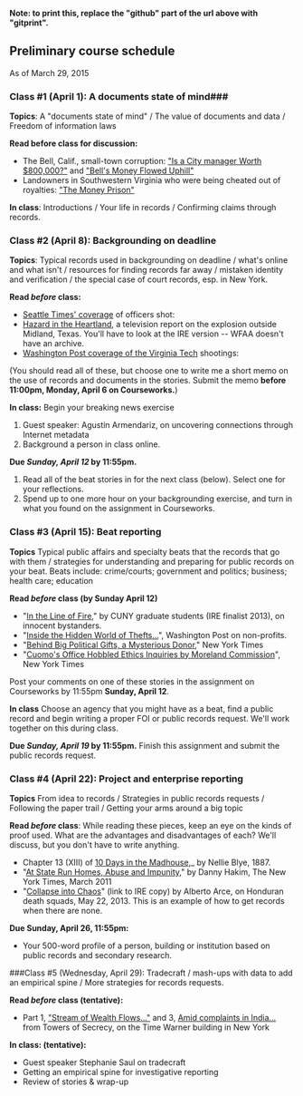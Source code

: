 **Note: to print this, replace the "github" part of the url above with "gitprint".**

## Preliminary course schedule

As of March 29, 2015

### Class #1 (April 1): A documents state of mind###

**Topics**: A "documents state of mind" / The value of documents and data / Freedom of information laws

**Read before class for discussion:**

- The Bell, Calif., small-town corruption: ["Is a City manager Worth $800,000?"](http://www.pulitzer.org/archives/9203) and ["Bell's Money Flowed Uphill"](http://www.pulitzer.org/archives/9215)
- Landowners in Southwestern Virginia who were being cheated out of royalties: ["The Money Prison"](http://www.pulitzer.org/archives/8836)

**In class**: Introductions / Your life in records / Confirming claims through records.

### Class #2 (April 8): Backgrounding on deadline ###

**Topics**: Typical records used in backgrounding on deadline / what's online and what isn't / resources for finding records far away / mistaken identity and verification / the special case of court records, esp. in New York.

**Read *before* class:**

- [Seattle Times' coverage](http://www.pulitzer.org/archives/8868) of officers shot: 
- [Hazard in the Heartland](http://ire.org/resource-center/stories/26249/), a television report on the explosion outside Midland, Texas. You'll have to look at the IRE version -- WFAA doesn't have an archive.
- [Washington Post coverage of the Virginia Tech]( http://www.pulitzer.org/2014\_breaking\_news\_reporting\_finalist\_2) shootings: 

(You should read all of these, but choose one to write me a short memo on the use of records and documents in the stories. Submit the memo **before 11:00pm, Monday, April 6 on Courseworks.**)

**In class:** Begin your breaking news exercise

1. Guest speaker: Agustin Armendariz, on uncovering connections through Internet metadata
2. Background a person in class online.

**Due *Sunday, April 12* by 11:55pm.**

1. Read all of the beat stories in for the next class (below). Select one for your reflections. 
2. Spend up to one more hour on your backgrounding exercise, and turn in what you found on the assignment in Courseworks. 

### Class #3 (April 15): Beat reporting ###

**Topics** Typical public affairs and specialty beats that the records that go with them / strategies for understanding and preparing for public records on your beat. Beats include: crime/courts; government and politics; business; health care; education

**Read *before* class (by Sunday April 12)**

* "[In the Line of Fire](http://www.219mag.com/in-the-line-of-fire/)," by CUNY graduate students (IRE finalist 2013), on innocent bystanders.
* "[Inside the Hidden World of Thefts...](http://www.washingtonpost.com/investigations/inside-the-hidden-world-of-thefts-scams-and-phantom-purchases-at-the-nations-nonprofits/2013/10/26/825a82ca-0c26-11e3-9941-6711ed662e71_story.html)", Washington Post on non-profits. 
* "[Behind Big Political Gifts, a Mysterious Donor](http://www.nytimes.com/2012/07/28/nyregion/behind-big-political-gifts-a-mysterious-donor-from-queens.html?pagewanted=all)," New York Times
* "[Cuomo's Office Hobbled Ethics Inquiries by Moreland Commission](http://www.nytimes.com/2014/07/23/nyregion/governor-andrew-cuomo-and-the-short-life-of-the-moreland-commission.html)", New York Times

Post your comments on one of these stories in the assignment on Courseworks by 11:55pm **Sunday, April 12**. 

**In class** Choose an agency that you might have as a beat, find a public record and begin writing a proper FOI or public records request. We'll work together on this during class.

**Due *Sunday, April 19* by 11:55pm.**
Finish this assignment and submit the public records request.

### Class #4 (April 22): Project and enterprise reporting 
**Topics** From idea to records / Strategies in public records requests / Following the paper trail  / Getting your arms around a big topic

**Read *before* class**: 
While reading these pieces, keep an eye on the kinds of proof used. What are the advantages and disadvantages of each? We'll discuss, but you don't have to write anything. 

- Chapter 13 (XIII) of [10 Days in the Madhouse](http://dlib.nyu.edu/undercover/sites/dlib.nyu.edu.undercover/files/documents/uploads/editors/Ten_Days_In_A_Madhouse_0.pdf),_ by Nellie Blye, 1887.
- "[At State Run Homes, Abuse and Impunity](http://www.nytimes.com/2011/03/13/nyregion/13homes.html)," by Danny Hakim, The New York Times, March 2011 
- "[Collapse into Chaos](http://ire.org/resource-center/stories/26389/download/?fileid=64653)" (link to IRE copy) by Alberto Arce, on Honduran death squads, May 22, 2013. This is an example of how to get records when there are none.

**Due Sunday, April 26, 11:55pm:**

* Your 500-word profile of a person, building or institution based on public records and secondary research.
 
###Class #5 (Wednesday, April 29): 
Tradecraft /  mash-ups with data to add an empirical spine / More strategies for records requests.

**Read *before* class (tentative):**

* Part 1, ["Stream of Wealth Flows..."](http://www.nytimes.com/2015/02/08/nyregion/stream-of-foreign-wealth-flows-to-time-warner-condos.html) and 3, [Amid complaints in India...](http://www.nytimes.com/2015/02/10/nyregion/kabul-chawla-bptp-india-real-estate-manhattan.html) from Towers of Secrecy, on the Time Warner building in New York

**In class: (tentative):**

* Guest speaker Stephanie Saul on tradecraft
* Getting an empirical spine for investigative reporting
* Review of stories & wrap-up